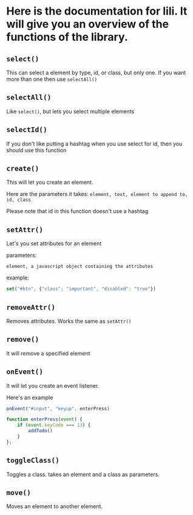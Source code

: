 # Here is the documentation for lili. It will give you an overview of the functions of the library.

## `select()`

This can select a element by type,  id, or class, but only one. If you want more than one then use `selectAll()`

## `selectAll()`

Like `select()`, but lets you select multiple elements

## `selectId()`

If you don't like putting a hashtag when you use select for id, then you should use this function

## `create()`
This will let you create an element.

Here are the parameters it takes:
`element, text, element to append to, id, class`

Please note that id in this function doesn't use a hashtag

## `setAttr()`

Let's you set attributes for an element

parameters:

`element, a javascript object containing the attributes`

example:

```js
set("#btn", {"class": "important", "disabled": "true"})
```

## `removeAttr()`

Removes attributes. Works the same as `setAttr()`

## `remove()`

It will remove a specified element

## `onEvent()`

It will let you create an event listener.

Here's an example

```js
onEvent("#input", "keyup", enterPress)

function enterPress(event) {
    if (event.keyCode === 13) {
        addTodo()
    }
};

```
## `toggleClass()`

Toggles a class. takes an element and a class as parameters.

## `move()`

Moves an element to another element. 

